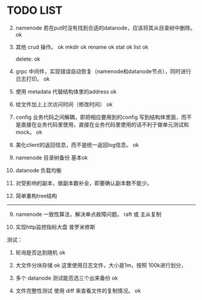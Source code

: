 # TODO LIST


2. namenode 若在put时没有找到合适的datanode，应该将其从目录树中删除。 ok

4. 其他 crud 操作。 ok
    mkdir ok
    rename ok
    stat ok
    list ok
 
    delete: ok 


10. grpc 中间件，实现错误自动恢复（namenode和datanode节点），同时进行日志打印。 ok

11. 使用 metadata 代替结构体里的address ok

12. 给文件加上上次访问时间（修改时间） ok

11. config 业务代码之间解耦，即把相应要用到的config 写到结构体里面，而不是直接在业务代码里使用，直接在业务代码里使用的话不利于做单元测试和mock。 ok

13. 美化client的返回信息，而不是统一返回log信息。 ok 

1. namenode 目录树备份 基本ok

5. datanode 负载均衡

7. 对受影响的副本，做副本数补全，即要确认副本数不能少。

14. 简单重构tree结构 

---

9. namenode 一致性算法，解决单点故障问题。 raft 或 主从复制

8. 实现http监控指标大盘 普罗米修斯

测试：
1. 轮询是否达到随机 ok

2. 大文件分块存储  ok 
这里使用日志文件，大小是1m，按照 100k进行划分， 

3. 多个 datanode 测试能否选三个出来备份  ok

4. 文件完整性测试 使用 diff 来查看文件的复制情况。 ok